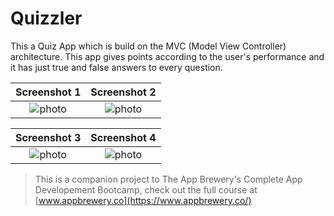 
#  Quizzler

This a Quiz App which is build on the MVC (Model View Controller) architecture. This app gives points according to the user's performance and it has just true and false answers to every question. 


| Screenshot 1 | Screenshot 2 |
|:----------------------:|:------------:|
| ![photo](https://user-images.githubusercontent.com/44671239/56311096-d0dbbc80-616a-11e9-8f81-ed00c3b0a226.png) | ![photo](https://user-images.githubusercontent.com/44671239/56311093-d0432600-616a-11e9-8606-7f9ae2b14e12.png) |


| Screenshot 3 | Screenshot 4 |
|:----------------------:|:------------:|
| ![photo](https://user-images.githubusercontent.com/44671239/56311091-d0432600-616a-11e9-8964-5ffa1cb9339b.png) | ![photo](https://user-images.githubusercontent.com/44671239/56311089-d0432600-616a-11e9-8164-20e7fee281c0.png) |



>This is a companion project to The App Brewery's Complete App Developement Bootcamp, check out the full course at [www.appbrewery.co](https://www.appbrewery.co/)


